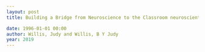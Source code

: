 ```yaml
---
layout: post
title: Building a Bridge from Neuroscience to the Classroom neuroscientists are learning about our brains , young

date: 1996-01-01 00:00
author: Willis, Judy and Willis, B Y Judy
year: 2019
---
```



